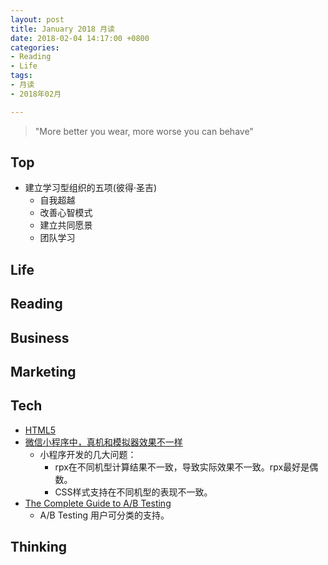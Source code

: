 ```yaml
---
layout: post
title: January 2018 月读
date: 2018-02-04 14:17:00 +0800
categories:
- Reading
- Life
tags:
- 月读
- 2018年02月

---
```


<blockquote class="blockquote-center">
<p>"More better you wear, more worse you can behave"</p>
</blockquote>

## Top

- 建立学习型组织的五项(彼得·圣吉)
	- 自我超越
	- 改善心智模式
	- 建立共同愿景
	- 团队学习

## Life



## Reading


## Business



## Marketing


## Tech

- [HTML5](https://developer.mozilla.org/zh-CN/docs/Web/Guide/HTML/HTML5)
- [微信小程序中，真机和模拟器效果不一样](http://blog.csdn.net/tangxiujiang/article/details/77606696)
	- 小程序开发的几大问题：
		- rpx在不同机型计算结果不一致，导致实际效果不一致。rpx最好是偶数。
		- CSS样式支持在不同机型的表现不一致。
- [The Complete Guide to A/B Testing](https://vwo.com/ab-testing/)
	- A/B Testing 用户可分类的支持。


## Thinking

